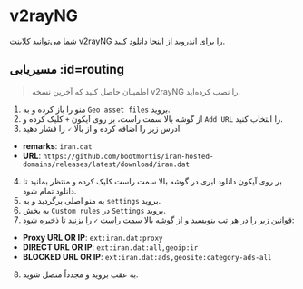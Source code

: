 # v2rayNG

شما می‌توانید کلاینت v2rayNG را برای اندروید از [اینجا](https://github.com/2dust/v2rayNG) دانلود کنید.

## مسیریابی :id=routing

> اطمینان حاصل کنید که آخرین نسخه v2rayNG را نصب کرده‌اید.

1. منو را باز کرده و به `Geo asset files` بروید.
2. از گوشه بالا سمت راست، بر روی آیکون `+` کلیک کرده و `Add URL` را انتخاب کنید.
3. آدرس زیر را اضافه کرده و از بالا `🗸` را فشار دهید.

<div dir="ltr">

-   **remarks**: `iran.dat`
-   **URL**: `https://github.com/bootmortis/iran-hosted-domains/releases/latest/download/iran.dat`

</div>

4. بر روی آیکون دانلود ابری در گوشه بالا سمت راست کلیک کرده و منتظر بمانید تا دانلود تمام شود.
5. به منو اصلی برگردید و به `settings` بروید.
6. به بخش `Custom rules` در `Settings` بروید.
7. قوانین زیر را در هر تب بنویسید و از گوشه بالا سمت راست `✓` را بزنید تا ذخیره شود:

<div dir="ltr">

-   **Proxy URL OR IP**: `ext:iran.dat:proxy`
-   **DIRECT URL OR IP**: `ext:iran.dat:all,geoip:ir`
-   **BLOCKED URL OR IP**: `ext:iran.dat:ads,geosite:category-ads-all`

</div>

8. به عقب بروید و مجدداً متصل شوید.
